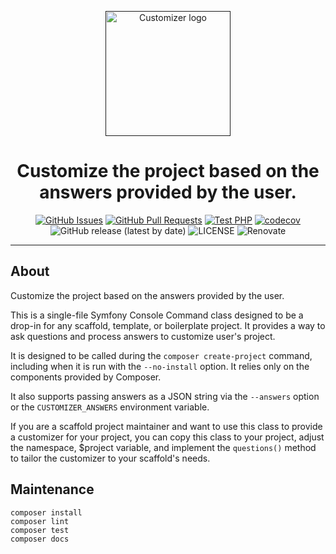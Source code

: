 <p align="center">
  <a href="" rel="noopener">
  <img width=200px height=200px src="https://placehold.jp/000000/ffffff/200x200.png?text=Customizer&css=%7B%22border-radius%22%3A%22%20100px%22%7D" alt="Customizer logo"></a>
</p>

<h1 align="center">Customize the project based on the answers provided by the user.</h1>

<div align="center">

[![GitHub Issues](https://img.shields.io/github/issues/AlexSkrypnyk/customizer.svg)](https://github.com/AlexSkrypnyk/customizer/issues)
[![GitHub Pull Requests](https://img.shields.io/github/issues-pr/AlexSkrypnyk/customizer.svg)](https://github.com/AlexSkrypnyk/customizer/pulls)
[![Test PHP](https://github.com/AlexSkrypnyk/customizer/actions/workflows/test-php.yml/badge.svg)](https://github.com/AlexSkrypnyk/customizer/actions/workflows/test-php.yml)
[![codecov](https://codecov.io/gh/AlexSkrypnyk/customizer/graph/badge.svg?token=7WEB1IXBYT)](https://codecov.io/gh/AlexSkrypnyk/customizer)
![GitHub release (latest by date)](https://img.shields.io/github/v/release/AlexSkrypnyk/customizer)
![LICENSE](https://img.shields.io/github/license/AlexSkrypnyk/customizer)
![Renovate](https://img.shields.io/badge/renovate-enabled-green?logo=renovatebot)

</div>

---

## About

Customize the project based on the answers provided by the user.

This is a single-file Symfony Console Command class designed to be a drop-in
for any scaffold, template, or boilerplate project. It provides a way to ask
questions and process answers to customize user's project.

It is designed to be called during the `composer create-project` command,
including when it is run with the `--no-install` option. It relies only on
the components provided by Composer.

It also supports passing answers as a JSON string via the `--answers` option
or the `CUSTOMIZER_ANSWERS` environment variable.

If you are a scaffold project maintainer and want to use this class to
provide a customizer for your project, you can copy this class to your
project, adjust the namespace, $project variable, and implement the
`questions()` method to tailor the customizer to your scaffold's needs.

## Maintenance

    composer install
    composer lint
    composer test
    composer docs
